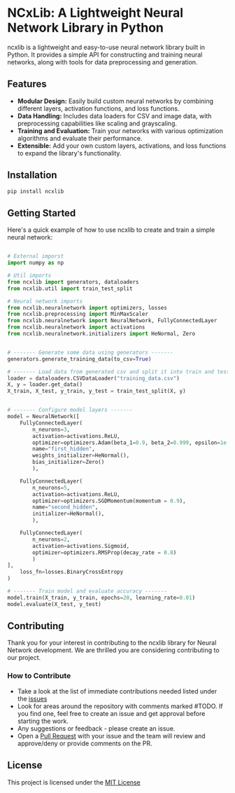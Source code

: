# NCxLib: A Lightweight Neural Network Library in Python

ncxlib is a lightweight and easy-to-use neural network library built in Python. It provides a simple API for constructing and training neural networks, along with tools for data preprocessing and generation.

## Features

* **Modular Design:** Easily build custom neural networks by combining different layers, activation functions, and loss functions.
* **Data Handling:** Includes data loaders for CSV and image data, with preprocessing capabilities like scaling and grayscaling.
* **Training and Evaluation:** Train your networks with various optimization algorithms and evaluate their performance.
* **Extensible:**  Add your own custom layers, activations, and loss functions to expand the library's functionality.

## Installation

```bash
pip install ncxlib
```

## Getting Started
Here's a quick example of how to use ncxlib to create and train a simple neural network:

```python

# External imporst
import numpy as np

# Util imports
from ncxlib import generators, dataloaders
from ncxlib.util import train_test_split

# Neural network imports
from ncxlib.neuralnetwork import optimizers, losses
from ncxlib.preprocessing import MinMaxScaler
from ncxlib.neuralnetwork import NeuralNetwork, FullyConnectedLayer
from ncxlib.neuralnetwork import activations
from ncxlib.neuralnetwork.initializers import HeNormal, Zero


# ------- Generate some data using generators -------
generators.generate_training_data(to_csv=True)

# ------- Load data from generated csv and split it into train and test -------
loader = dataloaders.CSVDataLoader("training_data.csv")
X, y = loader.get_data()
X_train, X_test, y_train, y_test = train_test_split(X, y)


# ------- Configure model layers -------
model = NeuralNetwork([
    FullyConnectedLayer(
        n_neurons=3, 
        activation=activations.ReLU, 
        optimizer=optimizers.Adam(beta_1=0.9, beta_2=0.999, epsilon=1e-07),
        name="first_hidden",
        weights_initializer=HeNormal(), 
        bias_initializer=Zero()
        ),

    FullyConnectedLayer(
        n_neurons=5, 
        activation=activations.ReLU, 
        optimizer=optimizers.SGDMomentum(momentum = 0.9), 
        name="second_hidden",
        initializer=HeNormal(),
        ),

    FullyConnectedLayer(
        n_neurons=2, 
        activation=activations.Sigmoid, 
        optimizer=optimizers.RMSProp(decay_rate = 0.8)
        )
],
    loss_fn=losses.BinaryCrossEntropy
)

# ------- Train model and evaluate accuracy -------
model.train(X_train, y_train, epochs=20, learning_rate=0.01)
model.evaluate(X_test, y_test)

```

## Contributing

Thank you for your interest in contributing to the ncxlib library for Neural Network development. We are thrilled you are considering contributing to our project.

### How to Contribute

- Take a look at the list of immediate contributions needed listed under the [issues](https://github.com/ncxlib/NeuralNetwork/issues)
- Look for areas around the repository with comments marked #TODO. If you find one, feel free to create an issue and get approval before starting the work.
- Any suggestions or feedback - please create an issue.
- Open a [Pull Request](https://github.com/ncxlib/NeuralNetwork/pulls) with your issue and the team will review and approve/deny or provide comments on the PR.


## License
This project is licensed under the [MIT License](LICENSE)
